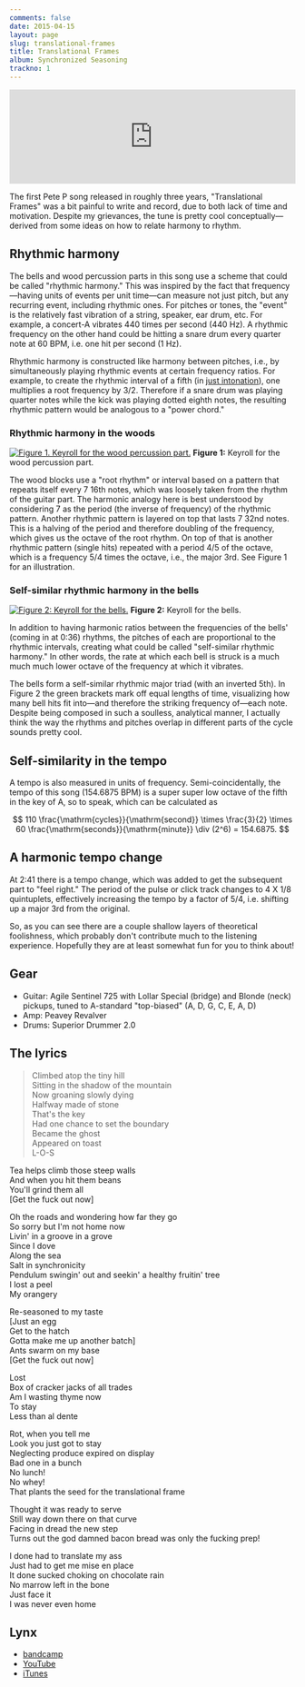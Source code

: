 ```yaml
---
comments: false
date: 2015-04-15
layout: page
slug: translational-frames
title: Translational Frames
album: Synchronized Seasoning
trackno: 1
---
```


<iframe width="100%" height="166" scrolling="no" frameborder="no" src="https://w.soundcloud.com/player/?url=https%3A//api.soundcloud.com/tracks/200963019&amp;color=ff5500&amp;auto_play=false&amp;hide_related=false&amp;show_comments=true&amp;show_user=true&amp;show_reposts=false"></iframe>

The first Pete P song released in roughly three years, "Translational Frames"
was a bit painful to write and record, due to both lack of time and motivation.
Despite my grievances, the tune is pretty cool conceptually—derived from some
ideas on how to relate harmony to rhythm.


## Rhythmic harmony

The bells and wood percussion parts in this song use a scheme that could be
called "rhythmic harmony." This was inspired by the fact that frequency—having
units of events per unit time—can measure not just pitch, but any recurring
event, including rhythmic ones. For pitches or tones, the "event" is the
relatively fast vibration of a string, speaker, ear drum, etc. For example, a
concert-A vibrates 440 times per second (440 Hz). A rhythmic frequency on the
other hand could be hitting a snare drum every quarter note at 60 BPM, i.e. one
hit per second (1 Hz).

Rhythmic harmony is constructed like harmony between pitches, i.e., by
simultaneously playing rhythmic events at certain frequency ratios. For example,
to create the rhythmic interval of a fifth (in [just
intonation](https://en.wikipedia.org/wiki/Just_intonation)), one multiplies a
root frequency by 3/2. Therefore if a snare drum was playing quarter notes while
the kick was playing dotted eighth notes, the resulting rhythmic pattern would
be analogous to a "power chord."


### Rhythmic harmony in the woods

[![Figure 1. Keyroll for the wood percussion part.](/images/tf-wood-labeled.png)](/images/tf-wood-labeled.png)
**Figure 1:** Keyroll for the wood percussion part.

The wood blocks use a "root rhythm" or interval based on a pattern that repeats
itself every 7 16th notes, which was loosely taken from the rhythm of the guitar
part. The harmonic analogy here is best understood by considering 7 as the
period (the inverse of frequency) of the rhythmic pattern. Another rhythmic
pattern is layered on top that lasts 7 32nd notes. This is a halving of the
period and therefore doubling of the frequency, which gives us the octave of the
root rhythm. On top of that is another rhythmic pattern (single hits) repeated
with a period 4/5 of the octave, which is a frequency 5/4 times the octave,
i.e., the major 3rd. See Figure 1 for an illustration.


### Self-similar rhythmic harmony in the bells

[![Figure 2: Keyroll for the bells.](/images/tf-bells-labeled.png)](/images/tf-bells-labeled.png)
**Figure 2:** Keyroll for the bells.

In addition to having harmonic ratios between the frequencies of the bells'
(coming in at 0:36) rhythms, the pitches of each are proportional to the
rhythmic intervals, creating what could be called "self-similar rhythmic
harmony." In other words, the rate at which each bell is struck is a much much
much lower octave of the frequency at which it vibrates.

The bells form a self-similar rhythmic major triad (with an inverted 5th). In
Figure 2 the green brackets mark off equal lengths of time, visualizing how many
bell hits fit into—and therefore the striking frequency of—each note. Despite
being composed in such a soulless, analytical manner, I actually think the way
the rhythms and pitches overlap in different parts of the cycle sounds pretty
cool.


## Self-similarity in the tempo

A tempo is also measured in units of frequency. Semi-coincidentally, the tempo
of this song (154.6875 BPM) is a super super low octave of the fifth in the key
of A, so to speak, which can be calculated as

$$
110 \frac{\mathrm{cycles}}{\mathrm{second}} \times \frac{3}{2} \times 60 \frac{\mathrm{seconds}}{\mathrm{minute}} \div (2^6) = 154.6875.
$$


## A harmonic tempo change

At 2:41 there is a tempo change, which was added to get the subsequent part to
"feel right." The period of the pulse or click track changes to 4 X 1/8
quintuplets, effectively increasing the tempo by a factor of 5/4, i.e. shifting
up a major 3rd from the original.

So, as you can see there are a couple shallow layers of theoretical foolishness,
which probably don't contribute much to the listening experience. Hopefully they
are at least somewhat fun for you to think about!


## Gear

* Guitar: Agile Sentinel 725 with Lollar Special (bridge) and Blonde (neck) pickups, tuned to A-standard "top-biased" (A, D, G, C, E, A, D)
* Amp: Peavey Revalver
* Drums: Superior Drummer 2.0


## The lyrics

>Climbed atop the tiny hill<br>
Sitting in the shadow of the mountain<br>
Now groaning slowly dying<br>
Halfway made of stone<br>
That's the key<br>
Had one chance to set the boundary<br>
Became the ghost<br>
Appeared on toast<br>
L-O-S
>
Tea helps climb those steep walls<br>
And when you hit them beans<br>
You'll grind them all<br>
[Get the fuck out now]
>
Oh the roads and wondering how far they go<br>
So sorry but I'm not home now<br>
Livin' in a groove in a grove<br>
Since I dove<br>
Along the sea<br>
Salt in synchronicity<br>
Pendulum swingin' out and seekin' a healthy fruitin' tree<br>
I lost a peel<br>
My orangery
>
Re-seasoned to my taste<br>
[Just an egg<br>
Get to the hatch<br>
Gotta make me up another batch]<br>
Ants swarm on my base<br>
[Get the fuck out now]
>
Lost<br>
Box of cracker jacks of all trades<br>
Am I wasting thyme now<br>
To stay<br>
Less than al dente
>
Rot, when you tell me<br>
Look you just got to stay<br>
Neglecting produce expired on display<br>
Bad one in a bunch<br>
No lunch!<br>
No whey!<br>
That plants the seed for the translational frame
>
Thought it was ready to serve<br>
Still way down there on that curve<br>
Facing in dread the new step<br>
Turns out the god damned bacon bread was only the fucking prep!
>
I done had to translate my ass<br>
Just had to get me mise en place<br>
It done sucked choking on chocolate rain<br>
No marrow left in the bone<br>
Just face it<br>
I was never even home


## Lynx

* [bandcamp](https://petepeterson.bandcamp.com/track/translational-frames)
* [YouTube](https://youtu.be/fQX78JrACM0)
* [iTunes](https://itunes.apple.com/album/id985437838)
